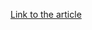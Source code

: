 [Link to the article](https://securelist.com/operation-synchole-watering-hole-attacks-by-lazarus/116326/)
